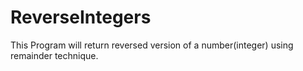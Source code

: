 # ReverseIntegers

This Program will return reversed version of a number(integer) using remainder technique.

